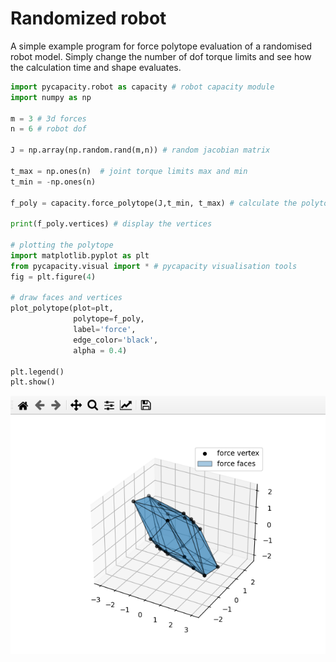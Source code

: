 Randomized robot
================

A simple example program for force polytope evaluation of a randomised robot model. 
Simply change the number of dof torque limits and see how the calculation time and shape evaluates.


```python
import pycapacity.robot as capacity # robot capacity module
import numpy as np

m = 3 # 3d forces
n = 6 # robot dof 

J = np.array(np.random.rand(m,n)) # random jacobian matrix

t_max = np.ones(n)  # joint torque limits max and min
t_min = -np.ones(n)

f_poly = capacity.force_polytope(J,t_min, t_max) # calculate the polytope

print(f_poly.vertices) # display the vertices

# plotting the polytope
import matplotlib.pyplot as plt
from pycapacity.visual import * # pycapacity visualisation tools
fig = plt.figure(4)

# draw faces and vertices
plot_polytope(plot=plt, 
              polytope=f_poly, 
              label='force', 
              edge_color='black', 
              alpha = 0.4)

plt.legend()
plt.show()
```
![](../images/rand_rob_matplotlib.png)
